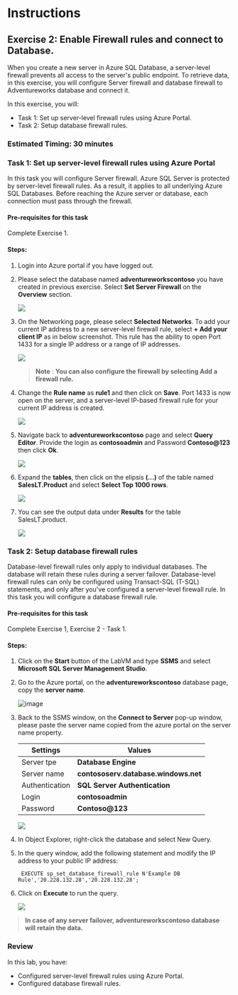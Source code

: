 # Instructions

## Exercise 2: Enable Firewall rules and connect to Database.

When you create a new server in Azure SQL Database, a server-level firewall prevents all access to the server's public endpoint. To retrieve data, in this exercise, you will configure Server firewall and database firewall to Adventureworks database and connect it. 

In this exercise, you will:

+ Task 1: Set up server-level firewall rules using Azure Portal.
+ Task 2: Setup database firewall rules.

### Estimated Timing: 30 minutes

### Task 1: Set up server-level firewall rules using Azure Portal

In this task you will configure Server firewall. Azure SQL Server is protected by server-level firewall rules. As a result, it applies to all underlying Azure SQL Databases. Before reaching the Azure server or database, each connection must pass through the firewall.

#### Pre-requisites for this task

Complete Exercise 1.

#### Steps:

1. Login into Azure portal if you have logged out.

2. Please select the database named **adventureworkscontoso** you have created in previous exercise. Select **Set Server Firewall** on the **Overview** section.

    ![](../media/fire1.png)

3. On the Networking page, please select **Selected Networks**. To add your current IP address to a new server-level firewall rule, select **+ Add your client IP** as in below screenshot. This rule has the ability to open Port 1433 for a single IP address or a range of IP addresses. 

    ![](../media/fire2a.png)

    >**Note** : **You can also configure the firewall by selecting Add a firewall rule.**

4. Change the **Rule name** as **rule1** and then click on **Save**. Port 1433 is now open on the server, and a server-level IP-based firewall rule for your current IP address is created.

    ![](../media/fire5a.png)

5. Navigate back to **adventureworkscontoso** page and select **Query Editor**. Provide the login as **contosoadmin** and Password **Contoso@123** then click **Ok**.

    ![](../media/fire6.png)

6. Expand the **tables**, then click on the elipsis **(...)** of the table named **SalesLT.Product** and select **Select Top 1000 rows**.

    ![](../media/fire7.png)

7. You can see the output data under **Results** for the table SalesLT.product.

    ![](../media/fire8.png)

### Task 2: Setup database firewall rules

Database-level firewall rules only apply to individual databases. The database will retain these rules during a server failover. Database-level firewall rules can only be configured using Transact-SQL (T-SQL) statements, and only after you've configured a server-level firewall rule. In this task you will configure a database firewall rule.

#### Pre-requisites for this task

Complete Exercise 1, Exercise 2 - Task 1.

#### Steps:

1. Click on the **Start** button of the LabVM and type **SSMS** and select **Microsoft SQL Server Management Studio**.

2. Go to the Azure portal, on the **adventureworkscontoso** database page, copy the **server name**.

    ![image](../media/fire9.png)

3. Back to the SSMS window, on the **Connect to Server** pop-up window, please paste the server name copied from the azure portal on the server name property.

    | Settings | Values |
    |  -- | -- |
    | Server tpe | **Database Engine** |
    | Server name | **contososerv.database.windows.net** |
    | Authentication |  **SQL Server Authentication** |
    | Login | **contosoadmin** |
    | Password | **Contoso@123** |

    ![](../media/fire10.png)

4. In Object Explorer, right-click the database and select New Query.

5. In the query window, add the following statement and modify the IP address to your public IP address:

     ```T-SQL
      EXECUTE sp_set_database_firewall_rule N'Example DB Rule','20.228.132.28','20.228.132.28';
    ```  
 
 6. Click on **Execute** to run the query.   

     ![](../media/fire11.png)
 
 >**In case of any server failover, adventureworkscontoso database will retain the data.**


### Review

In this lab, you have:

+ Configured server-level firewall rules using Azure Portal.
+ Configured database firewall rules.
